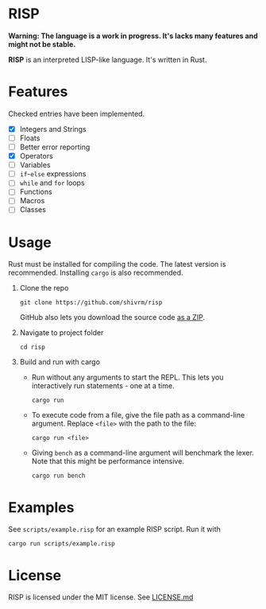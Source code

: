 # RISP

**Warning: The language is a work in progress. It's lacks many features and might not be stable.**

**RISP** is an interpreted LISP-like language. It's written in Rust.

# Features
Checked entries have been implemented.
- [x] Integers and Strings
- [ ] Floats
- [ ] Better error reporting
- [x] Operators
- [ ] Variables
- [ ] `if`-`else` expressions
- [ ] `while` and `for` loops
- [ ] Functions
- [ ] Macros
- [ ] Classes

# Usage
Rust must be installed for compiling the code. The latest version is recommended. Installing `cargo` is also recommended.

1. Clone the repo
    ```
    git clone https://github.com/shivrm/risp
    ```
    GitHub also lets you download the source code [as a ZIP](https://github.com/shivrm/risp/archive/refs/heads/main.zip).

2. Navigate to project folder
    ```
    cd risp
    ```

3. Build and run with cargo
    - Run without any arguments to start the REPL. This lets you interactively run statements - one at a time.
        ```
        cargo run
        ```


    - To execute code from a file, give the file path as a command-line argument. Replace `<file>` with the path to the file:
        ```
        cargo run <file>
        ```

    - Giving `bench` as a command-line argument will benchmark the lexer. Note that this might be performance intensive.
        ```
        cargo run bench
        ```

# Examples
See `scripts/example.risp` for an example RISP script. Run it with
```
cargo run scripts/example.risp
```

# License
RISP is licensed under the MIT license. See [LICENSE.md](LICENSE.md)